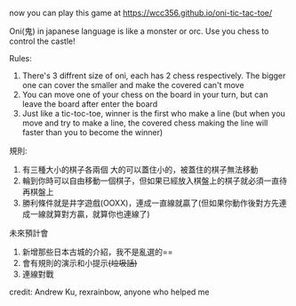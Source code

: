 now you can play this game at 
https://wcc356.github.io/oni-tic-tac-toe/

Oni(鬼) in japanese language is like a monster or orc. Use you chess to control the castle!

Rules: 
1. There's 3 diffrent size of oni, each has 2 chess respectively. The bigger one can cover the smaller and make the covered can't move
2. You can move one of your chess on the board in your turn, but can leave the board after enter the board
3. Just like a tic-toc-toe, winner is the first who make a line 
(but when you move and try to make a line, the covered chess making the line will faster than you to become the winner)

規則:
1. 有三種大小的棋子各兩個 大的可以蓋住小的，被蓋住的棋子無法移動
2. 輪到你時可以自由移動一個棋子，但如果已經放入棋盤上的棋子就必須一直待再棋盤上
3. 勝利條件就是井字遊戲(OOXX)，連成一直線就贏了(但如果你動作後對方先連成一線就算對方贏，就算你也連線了)

未來預計會
1. 新增那些日本古城的介紹，我不是亂選的==
2. 會有規則的演示和小提示~~(垃圾話)~~
3. 連線對戰

credit: Andrew Ku, rexrainbow, anyone who helped me 
